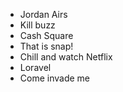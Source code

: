 - Jordan Airs
- Kill buzz
- Cash Square
- That is snap!
- Chill and watch Netflix
- Loravel
- Come invade me